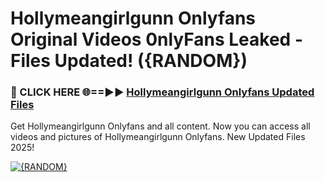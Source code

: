 # Hollymeangirlgunn Onlyfans Original Videos 0nlyFans Leaked - Files Updated! ({RANDOM})

<h3>🔴 CLICK HERE 🌐==►► <a href="https://betterlinks.top/A2PfLJ" rel="nofollow">Hollymeangirlgunn Onlyfans Updated Files</a></h3>

Get Hollymeangirlgunn Onlyfans and all content. Now you can access all videos and pictures of Hollymeangirlgunn Onlyfans. New Updated Files 2025!

[![{RANDOM}](https://i.imgur.com/ppqm5kG.gif)](https://betterlinks.top/A2PfLJ)